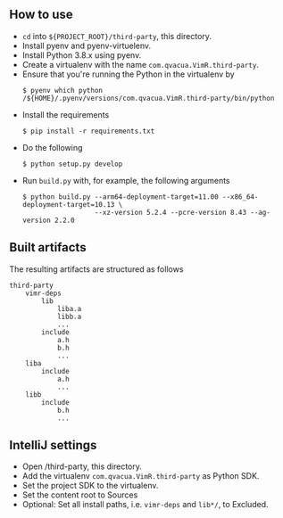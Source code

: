## How to use

* `cd` into `${PROJECT_ROOT}/third-party`, this directory.
* Install pyenv and pyenv-virtuelenv.
* Install Python 3.8.x using pyenv.
* Create a virtualenv with the name `com.qvacua.VimR.third-party`.
* Ensure that you're running the Python in the virtualenv by
    ```
    $ pyenv which python
    /${HOME}/.pyenv/versions/com.qvacua.VimR.third-party/bin/python
    ```
* Install the requirements
    ```
    $ pip install -r requirements.txt
    ```
* Do the following
    ```
    $ python setup.py develop
    ```
* Run `build.py` with, for example, the following arguments
    ```
    $ python build.py --arm64-deployment-target=11.00 --x86_64-deployment-target=10.13 \
                      --xz-version 5.2.4 --pcre-version 8.43 --ag-version 2.2.0
    ```

## Built artifacts

The resulting artifacts are structured as follows

```
third-party
    vimr-deps
        lib
            liba.a
            libb.a
            ...
        include
            a.h
            b.h
            ...
    liba
        include
            a.h
            ...
    libb
        include
            b.h
            ...
```

## IntelliJ settings

* Open /third-party, this directory.
* Add the virtualenv `com.qvacua.VimR.third-party` as Python SDK.
* Set the project SDK to the virtualenv.
* Set the content root to Sources
* Optional: Set all install paths, i.e. `vimr-deps` and `lib*/`, to Excluded.